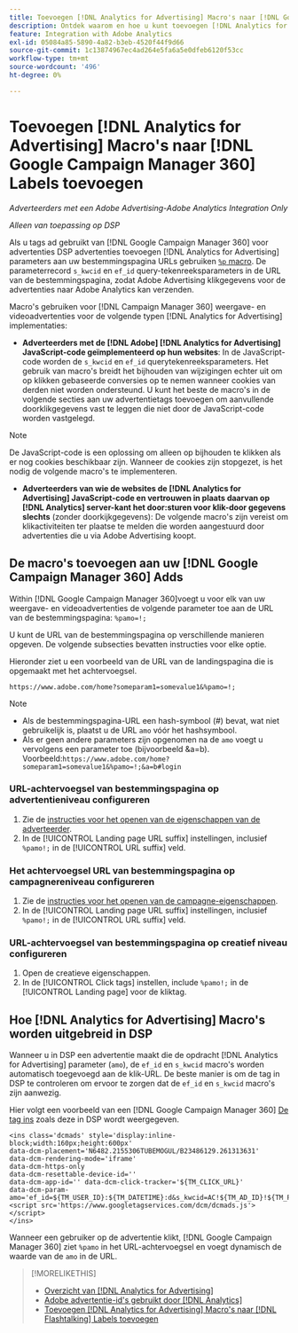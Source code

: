 ```yaml
---
title: Toevoegen [!DNL Analytics for Advertising] Macro's naar [!DNL Google Campaign Manager 360] Labels toevoegen
description: Ontdek waarom en hoe u kunt toevoegen [!DNL Analytics for Advertising] macro's voor uw [!DNL Google Campaign Manager 360] advertentietags
feature: Integration with Adobe Analytics
exl-id: 05084a85-5890-4a82-b3eb-4520f44f9d66
source-git-commit: 1c13874967ec4ad264e5fa6a5e0dfeb6120f53cc
workflow-type: tm+mt
source-wordcount: '496'
ht-degree: 0%

---
```


# Toevoegen [!DNL Analytics for Advertising] Macro&#39;s naar [!DNL Google Campaign Manager 360] Labels toevoegen

*Adverteerders met een Adobe Advertising-Adobe Analytics Integration Only*

*Alleen van toepassing op DSP*

Als u tags ad gebruikt van [!DNL Google Campaign Manager 360] voor advertenties DSP advertenties toevoegen [!DNL Analytics for Advertising] parameters aan uw bestemmingspagina URLs gebruiken [`%p` macro](https://support.google.com/campaignmanager/table/6096962). De parameterrecord `s_kwcid` en `ef_id` query-tekenreeksparameters in de URL van de bestemmingspagina, zodat Adobe Advertising klikgegevens voor de advertenties naar Adobe Analytics kan verzenden.

Macro&#39;s gebruiken voor [!DNL Campaign Manager 360] weergave- en videoadvertenties voor de volgende typen [!DNL Analytics for Advertising] implementaties:

* **Adverteerders met de [!DNL Adobe] [!DNL Analytics for Advertising] JavaScript-code geïmplementeerd op hun websites**: In de JavaScript-code worden de `s_kwcid` en `ef_id` querytekenreeksparameters. Het gebruik van macro&#39;s breidt het bijhouden van wijzigingen echter uit om op klikken gebaseerde conversies op te nemen wanneer cookies van derden niet worden ondersteund. U kunt het beste de macro&#39;s in de volgende secties aan uw advertentietags toevoegen om aanvullende doorklikgegevens vast te leggen die niet door de JavaScript-code worden vastgelegd.

>[!NOTE]
>
>De JavaScript-code is een oplossing om alleen op bijhouden te klikken als er nog cookies beschikbaar zijn. Wanneer de cookies zijn stopgezet, is het nodig de volgende macro&#39;s te implementeren.

* **Adverteerders van wie de websites de [!DNL Analytics for Advertising] JavaScript-code en vertrouwen in plaats daarvan op [!DNL Analytics] server-kant het door:sturen voor klik-door gegevens slechts** (zonder doorkijkgegevens): De volgende macro&#39;s zijn vereist om klikactiviteiten ter plaatse te melden die worden aangestuurd door advertenties die u via Adobe Advertising koopt.

## De macro&#39;s toevoegen aan uw [!DNL Google Campaign Manager 360] Adds

Within [!DNL Google Campaign Manager 360]voegt u voor elk van uw weergave- en videoadvertenties de volgende parameter toe aan de URL van de bestemmingspagina: `%pamo=!;`

U kunt de URL van de bestemmingspagina op verschillende manieren opgeven. De volgende subsecties bevatten instructies voor elke optie.

Hieronder ziet u een voorbeeld van de URL van de landingspagina die is opgemaakt met het achtervoegsel.

```
https://www.adobe.com/home?someparam1=somevalue1&%pamo=!;
```

>[!NOTE]
>
>
>* Als de bestemmingspagina-URL een hash-symbool (#) bevat, wat niet gebruikelijk is, plaatst u de URL `amo` vóór het hashsymbool.
>* Als er geen andere parameters zijn opgenomen na de `amo` voegt u vervolgens een parameter toe (bijvoorbeeld &amp;a=b). Voorbeeld:`https://www.adobe.com/home?someparam1=somevalue1&%pamo=!;&a=b#login`


### URL-achtervoegsel van bestemmingspagina op advertentieniveau configureren

1. Zie de [instructies voor het openen van de eigenschappen van de adverteerder](https://support.google.com/campaignmanager/answer/2829344).
1. In de [!UICONTROL Landing page URL suffix] instellingen, inclusief `%pamo!;` in de [!UICONTROL URL suffix] veld.

### Het achtervoegsel URL van bestemmingspagina op campagnereniveau configureren

1. Zie de [instructies voor het openen van de campagne-eigenschappen](https://support.google.com/campaignmanager/answer/2838056#set).
1. In de [!UICONTROL Landing page URL suffix] instellingen, inclusief `%pamo!;` in de [!UICONTROL URL suffix] veld.

### URL-achtervoegsel van bestemmingspagina op creatief niveau configureren

1. Open de creatieve eigenschappen.
1. In de [!UICONTROL Click tags] instellen, include `%pamo!;` in de [!UICONTROL Landing page] voor de kliktag.

## Hoe [!DNL Analytics for Advertising] Macro&#39;s worden uitgebreid in DSP

Wanneer u in DSP een advertentie maakt die de opdracht [!DNL Analytics for Advertising] parameter (`amo`), de `ef_id` en `s_kwcid` macro&#39;s worden automatisch toegevoegd aan de klik-URL. De beste manier is om de tag in DSP te controleren om ervoor te zorgen dat de `ef_id` en `s_kwcid` macro&#39;s zijn aanwezig.

Hier volgt een voorbeeld van een [!DNL Google Campaign Manager 360] [De tag ins](https://support.google.com/campaignmanager/answer/6080468) zoals deze in DSP wordt weergegeven.

```
<ins class='dcmads' style='display:inline-block;width:160px;height:600px'
data-dcm-placement='N6482.2155306TUBEMOGUL/B23486129.261313631'
data-dcm-rendering-mode='iframe'
data-dcm-https-only
data-dcm-resettable-device-id=''
data-dcm-app-id='' data-dcm-click-tracker='${TM_CLICK_URL}'
data-dcm-param-amo='ef_id=${TM_USER_ID}:${TM_DATETIME}:d&s_kwcid=AC!${TM_AD_ID}!${TM_PLACEMENT_ID}'>
<script src='https://www.googletagservices.com/dcm/dcmads.js'></script>
</ins>
```

Wanneer een gebruiker op de advertentie klikt, [!DNL Google Campaign Manager 360] ziet `%pamo` in het URL-achtervoegsel en voegt dynamisch de waarde van de `amo` in de URL.

>[!MORELIKETHIS]
>
>* [Overzicht van [!DNL Analytics for Advertising]](overview.md)
>* [Adobe advertentie-id&#39;s gebruikt door [!DNL Analytics]](/help/integrations/analytics/ids.md)
>* [Toevoegen [!DNL Analytics for Advertising] Macro&#39;s naar [!DNL Flashtalking] Labels toevoegen](macros-flashtalking.md)

